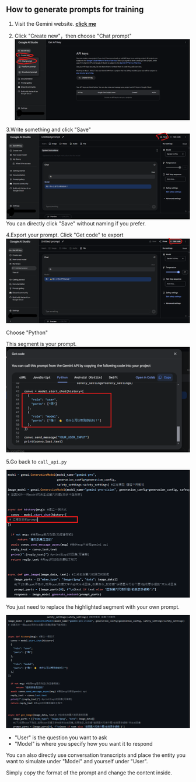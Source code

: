 ## How to generate prompts for training
1. Visit the Gemini website. [**click me**](<https://makersuite.google.com/>)

2. Click "Create new"，then choose "Chat prompt"
![圖5](../images/5.png)

3.Write something and click "Save"
![圖6](../images/6.png)
You can directly click "Save" without naming if you prefer.

4.Export your prompt.
Click "Get code" to export
![圖7](../images/7.png)

Choose "Python" 

This segment is your prompt.
![圖9](../images/8.png)

5.Go back to `call_api.py`

![圖11](../images/9.png)

You just need to replace the highlighted segment with your own prompt.

![圖12](../images/10.png)

* "User" is the question you want to ask
* "Model" is where you specify how you want it to respond

You can also directly use conversation transcripts and place the entity you want to simulate under "Model" and yourself under "User".

Simply copy the format of the prompt and change the content inside.